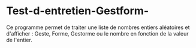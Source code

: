 # Test-d-entretien-Gestform-
Ce programme permet de traiter une liste de nombres entiers aléatoires et d'afficher : Geste, Forme, Gestorme ou le nombre en fonction de la valeur de l'entier.
